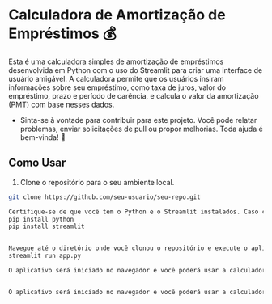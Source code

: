 # Calculadora de Amortização de Empréstimos 💰

Esta é uma calculadora simples de amortização de empréstimos desenvolvida em Python com o uso do Streamlit para criar uma interface de usuário amigável. A calculadora permite que os usuários insiram informações sobre seu empréstimo, como taxa de juros, valor do empréstimo, prazo e período de carência, e calcula o valor da amortização (PMT) com base nesses dados.

- Sinta-se à vontade para contribuir para este projeto. Você pode relatar problemas, enviar solicitações de pull ou propor melhorias. Toda ajuda é bem-vinda! 🚀

## Como Usar

1. Clone o repositório para o seu ambiente local.

```bash
git clone https://github.com/seu-usuario/seu-repo.git

Certifique-se de que você tem o Python e o Streamlit instalados. Caso contrário, você pode instalá-los com pip:
pip install python
pip install streamlit


Navegue até o diretório onde você clonou o repositório e execute o aplicativo:
streamlit run app.py

O aplicativo será iniciado no navegador e você poderá usar a calculadora de amortização de empréstimos.


O aplicativo será iniciado no navegador e você poderá usar a calculadora de amortização de empréstimos.


